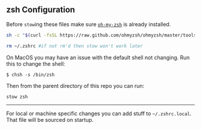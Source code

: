 ## zsh Configuration

Before `stow`ing these files make sure [`oh-my-zsh`](https://ohmyz.sh/) is already installed.

```bash
sh -c "$(curl -fsSL https://raw.github.com/ohmyzsh/ohmyzsh/master/tools/install.sh)"
```

```bash
rm ~/.zshrc #if not rm'd then stow won't work later
```

On MacOS you may have an issue with the default shell not changing. Run this to change the shell:

```
$ chsh -s /bin/zsh
```

Then from the parent directory of this repo you can run:

```bash
stow zsh
```

---

For local or machine specific changes you can add stuff to `~/.zshrc.local`. That file will be sourced on startup.

